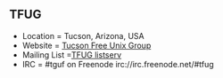 ## TFUG
+ Location = Tucson, Arizona, USA
+ Website = [Tucson Free Unix Group](http://www.tfug.org)
+ Mailing List =[TFUG listserv](http://www.tfug.org/listserv.html)
+ IRC = #tguf on Freenode irc://irc.freenode.net/#tfug
